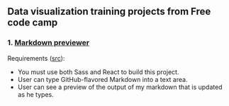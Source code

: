 ## Data visualization training projects from Free code camp

### 1. [Markdown previewer](https://alexandr-bbm.github.io/fcc.data-visualization-certification/markdown-previewer)

Requirements ([src](https://www.freecodecamp.com/challenges/build-a-markdown-previewer)):

  * You must use both Sass and React to build this project.
  * User can type GitHub-flavored Markdown into a text area.
  * User can see a preview of the output of my markdown that is updated as he types.
